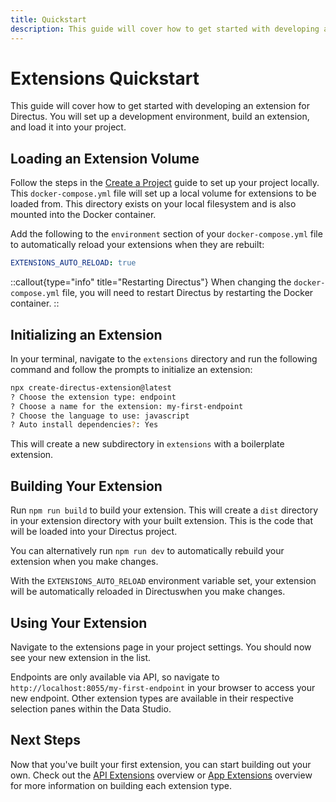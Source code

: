 ```yaml
---
title: Quickstart
description: This guide will cover how to get started with developing an extension for Directus.
---
```


# Extensions Quickstart

This guide will cover how to get started with developing an extension for Directus. You will set up a development environment, build an extension, and load it into your project.

## Loading an Extension Volume 

Follow the steps in the [Create a Project](/getting-started/create-a-project) guide to set up your project locally. This `docker-compose.yml` file will set up a local volume for extensions to be loaded from. This directory exists on your local filesystem and is also mounted into the Docker container.

Add the following to the `environment` section of your `docker-compose.yml` file to automatically reload your extensions when they are rebuilt:

```yaml
EXTENSIONS_AUTO_RELOAD: true
```

::callout{type="info" title="Restarting Directus"}
When changing the `docker-compose.yml` file, you will need to restart Directus by restarting the Docker container.
::

## Initializing an Extension

In your terminal, navigate to the `extensions` directory and run the following command and follow the prompts to initialize an extension:

```bash
npx create-directus-extension@latest
? Choose the extension type: endpoint
? Choose a name for the extension: my-first-endpoint
? Choose the language to use: javascript
? Auto install dependencies?: Yes
```

This will create a new subdirectory in `extensions` with a boilerplate extension. 

## Building Your Extension

Run `npm run build` to build your extension. This will create a `dist` directory in your extension directory with your built extension. This is the code that will be loaded into your Directus project.

You can alternatively run `npm run dev` to automatically rebuild your extension when you make changes.

With the `EXTENSIONS_AUTO_RELOAD` environment variable set, your extension will be automatically reloaded in Directuswhen you make changes.

## Using Your Extension

Navigate to the extensions page in your project settings. You should now see your new extension in the list. 

Endpoints are only available via API, so navigate to `http://localhost:8055/my-first-endpoint` in your browser to access your new endpoint. Other extension types are available in their respective selection panes within the Data Studio.

## Next Steps

Now that you've built your first extension, you can start building out your own. Check out the [API Extensions](/extensions/api-extensions) overview or [App Extensions](/extensions/app-extensions) overview for more information on building each extension type.

